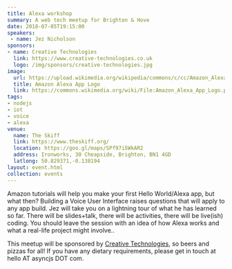 ```yaml
---
title: Alexa workshop
summary: A web tech meetup for Brighton & Hove
date: 2018-07-05T19:15:00
speakers: 
 - name: Jez Nicholson
sponsors:
- name: Creative Technologies
  link: https://www.creative-technologies.co.uk
  logo: /img/sponsors/creative-technologies.jpg
image:
  url: https://upload.wikimedia.org/wikipedia/commons/c/cc/Amazon_Alexa_App_Logo.png
  title: Amazon Alexa App Logo
  link: https://commons.wikimedia.org/wiki/File:Amazon_Alexa_App_Logo.png
tags:
- nodejs
- iot
- voice
- alexa
venue:
  name: The Skiff
  link: https://www.theskiff.org/
  location: https://goo.gl/maps/SPf97i5WkAR2
  address: Ironworks, 30 Cheapside, Brighton, BN1 4GD
  latlong: 50.829371,-0.138194
layout: event.html
collection: events
---
```


Amazon tutorials will help you make your first Hello World/Alexa app, but what then? Building a Voice User Interface raises questions that will apply to any app build. Jez will take you on a lightning tour of what he has learned so far. There will be slides+talk, there will be activities, there will be live(ish) coding. You should leave the session with an idea of how Alexa works and what a real-life project might involve..

This meetup will be sponsored by [Creative Technologies](https://www.creative-technologies.co.uk), so beers and pizzas for all! If you have any dietary requirements, please get in touch at hello AT asyncjs DOT com.
